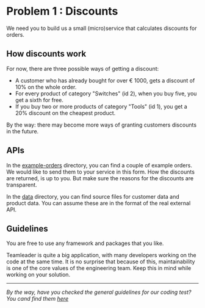 # Problem 1 : Discounts

We need you to build us a small (micro)service that calculates discounts for orders.

## How discounts work

For now, there are three possible ways of getting a discount:

- A customer who has already bought for over € 1000, gets a discount of 10% on the whole order.
- For every product of category "Switches" (id 2), when you buy five, you get a sixth for free.
- If you buy two or more products of category "Tools" (id 1), you get a 20% discount on the cheapest product.

By the way: there may become more ways of granting customers discounts in the future.

## APIs

In the [example-orders](./example-orders/) directory, you can find a couple of example orders.
We would like to send them to your service in this form.
How the discounts are returned, is up to you. But make sure the reasons for the discounts are transparent.

In the [data](./data/) directory, you can find source files for customer data and product data.
You can assume these are in the format of the real external API.

## Guidelines

You are free to use any framework and packages that you like.

Teamleader is quite a big application, with many developers working on the code at the same time. It is no surprise that because of this, maintainability is one of the core values of the engineering team. Keep this in mind while working on your solution.

---

_By the way, have you checked the general guidelines for our coding test? You cand find them [here](./README.md)_
